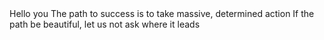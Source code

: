 <o>
Hello you
The path to success is to take massive, determined action
If the path be beautiful, let us not ask where it leads
